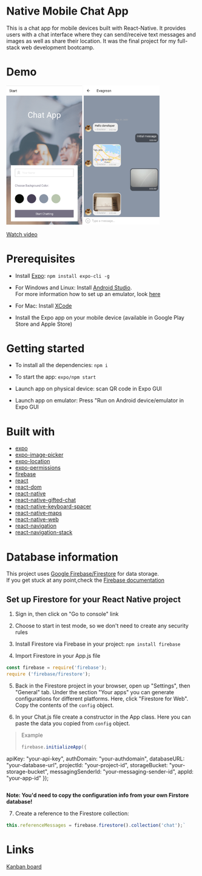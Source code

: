 # Native Mobile Chat App

This is a chat app for mobile devices built with React-Native. It provides users with a chat interface where they can send/receive text messages and images as well as share their location. It was the final project for my full-stack web development bootcamp.

# Demo

<img src="assets/start-screen.png" width="200">  <img src="assets/chat-screen.png" width="200">

[Watch video](https://evagrean.github.io/chat-app-demo/)

# Prerequisites

- Install [Expo](https://expo.io/): `npm install expo-cli -g`

- For Windows and Linux: Install [Android Studio](https://developer.android.com/studio).<br>
  For more information how to set up an emulator, look [here](https://docs.expo.io/versions/latest/workflow/android-studio-emulator/)

- For Mac: Install [XCode](https://developer.apple.com/xcode/)

- Install the Expo app on your mobile device (available in Google Play Store and Apple Store)

# Getting started

- To install all the dependencies: `npm i`

- To start the app: `expo/npm start`

- Launch app on physical device: scan QR code in Expo GUI

- Launch app on emulator: Press "Run on Android device/emulator in Expo GUI

# Built with

- [expo](https://docs.expo.io/versions/latest/)
- [expo-image-picker](https://docs.expo.io/versions/latest/sdk/imagepicker/)
- [expo-location](https://docs.expo.io/versions/latest/sdk/location/)
- [expo-permissions](https://docs.expo.io/versions/latest/sdk/permissions/)
- [firebase](https://firebase.google.com/docs/firestore/)
- [react](https://reactjs.org/)
- [react-dom](https://www.npmjs.com/package/react-dom)
- [react-native](https://github.com/expo/react-native/archive/sdk-36.0.0.tar.gz)
- [react-native-gifted-chat](https://github.com/FaridSafi/react-native-gifted-chat)
- [react-native-keyboard-spacer](https://www.npmjs.com/package/react-native-keyboard-spacer)
- [react-native-maps](https://docs.expo.io/versions/v35.0.0/sdk/map-view/)
- [react-native-web](https://www.npmjs.com/package/react-native-web)
- [react-navigation](https://reactnavigation.org/docs/getting-started/)
- [react-navigation-stack](https://github.com/expo/react-navigation-stack)

# Database information

This project uses [Google Firebase/Firestore](https://firebase.google.com/) for data storage.<br>
If you get stuck at any point,check the [Firebase documentation](https://firebase.google.com/docs/web/setup)

## Set up Firestore for your React Native project

1. Sign in, then click on "Go to console" link

2. Choose to start in test mode, so we don't need to create any security rules

3. Install Firestore via Firebase in your project: `npm install firebase`

4. Import Firestore in your App.js file
```javascript
const firebase = require('firebase');
require ('firebase/firestore');
```
5. Back in the Firestore project in your browser, open up "Settings", then "General" tab. Under the section "Your apps" you can generate configurations for different platforms. Here, click "Firestore for Web". Copy the contents of the `config` object.

6. In your Chat.js file create a constructor in the App class. Here you can paste the data you copied from `config` object.  

> Example
> ```javascript
>firebase.initializeApp({
apiKey: "your-api-key",
authDomain: "your-authdomain",
databaseURL: "your-database-url",
projectId: "your-project-id",
storageBucket: "your-storage-bucket",
messagingSenderId: "your-messaging-sender-id",
appId: "your-app-id"
});
> ```
**Note: You'd need to copy the configuration info from your own Firstore database!**

7. Create a reference to the Firestore collection: 
```javascript
this.referenceMessages = firebase.firestore().collection('chat');`
```

# Links

[Kanban board](https://trello.com/b/ZFwOsZLi/chat-app)